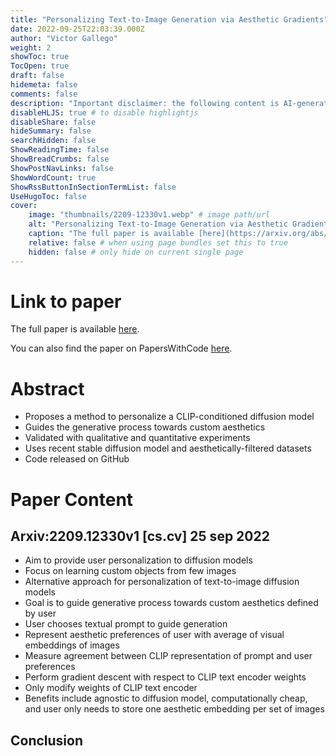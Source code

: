 ```yaml
---
title: "Personalizing Text-to-Image Generation via Aesthetic Gradients"
date: 2022-09-25T22:03:39.000Z
author: "Victor Gallego"
weight: 2
showToc: true
TocOpen: true
draft: false
hidemeta: false
comments: false
description: "Important disclaimer: the following content is AI-generated, please make sure to fact check the presented information by reading the full paper."
disableHLJS: true # to disable highlightjs
disableShare: false
hideSummary: false
searchHidden: false
ShowReadingTime: false
ShowBreadCrumbs: false
ShowPostNavLinks: false
ShowWordCount: true
ShowRssButtonInSectionTermList: false
UseHugoToc: false
cover:
    image: "thumbnails/2209-12330v1.webp" # image path/url
    alt: "Personalizing Text-to-Image Generation via Aesthetic Gradients" # alt text
    caption: "The full paper is available [here](https://arxiv.org/abs/2209.12330)." # display caption under cover
    relative: false # when using page bundles set this to true
    hidden: false # only hide on current single page
---
```


# Link to paper
The full paper is available [here](https://arxiv.org/abs/2209.12330).

You can also find the paper on PapersWithCode [here](https://paperswithcode.com/paper/personalizing-text-to-image-generation-via).

# Abstract
- Proposes a method to personalize a CLIP-conditioned diffusion model
- Guides the generative process towards custom aesthetics
- Validated with qualitative and quantitative experiments
- Uses recent stable diffusion model and aesthetically-filtered datasets
- Code released on GitHub

# Paper Content

## Arxiv:2209.12330v1 [cs.cv] 25 sep 2022
- Aim to provide user personalization to diffusion models
- Focus on learning custom objects from few images
- Alternative approach for personalization of text-to-image diffusion models
- Goal is to guide generative process towards custom aesthetics defined by user
- User chooses textual prompt to guide generation
- Represent aesthetic preferences of user with average of visual embeddings of images
- Measure agreement between CLIP representation of prompt and user preferences
- Perform gradient descent with respect to CLIP text encoder weights
- Only modify weights of CLIP text encoder
- Benefits include agnostic to diffusion model, computationally cheap, and user only needs to store one aesthetic embedding per set of images

## Conclusion
